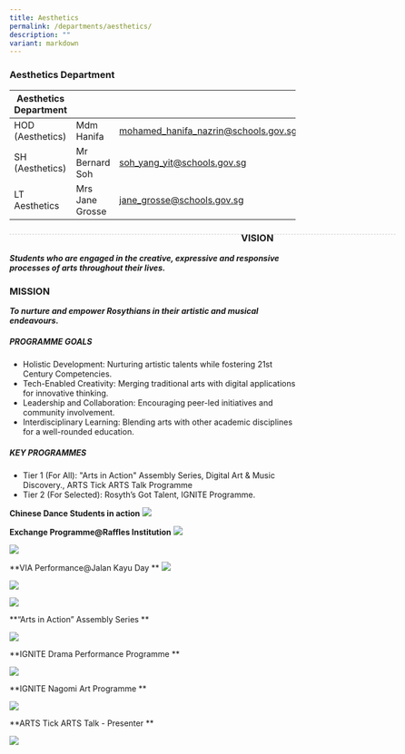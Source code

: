 ```yaml
---
title: Aesthetics
permalink: /departments/aesthetics/
description: ""
variant: markdown
---
```

### Aesthetics Department

| Aesthetics Department |  | |
| -------- | -------- | -------- |
| HOD (Aesthetics) | Mdm Hanifa | mohamed_hanifa_nazrin@schools.gov.sg |
| SH (Aesthetics) | Mr Bernard Soh | soh_yang_yit@schools.gov.sg |
| LT Aesthetics | Mrs Jane Grosse |  jane_grosse@schools.gov.sg |

<div style="line-height: 19.6px; width: 408px; float: left;"><div style="margin-top: 8px; margin-bottom: 8px; line-height: 19.6px; width: 680px; border-bottom: 1px dashed rgb(204, 204, 204); height: 1px; clear: both;"></div></div>

### VISION
***Students who are engaged in the creative, expressive and responsive processes of arts throughout their lives.***

### MISSION
***To nurture and empower Rosythians in their artistic and musical endeavours.***

##### PROGRAMME GOALS
* Holistic Development: Nurturing artistic talents while fostering 21st Century Competencies.
* Tech-Enabled Creativity: Merging traditional arts with digital applications for innovative thinking.
* Leadership and Collaboration: Encouraging peer-led initiatives and community involvement.
* Interdisciplinary Learning: Blending arts with other academic disciplines for a well-rounded education.

##### KEY PROGRAMMES
* Tier 1 (For All): "Arts in Action" Assembly Series, Digital Art &amp; Music Discovery., ARTS Tick ARTS Talk Programme
* Tier 2 (For Selected): Rosyth’s Got Talent, IGNITE Programme.

**Chinese Dance Students in action**
![](/images/2024%20Aesthetics/Picture1.jpg)

**Exchange Programme@Raffles Institution**
![](/images/2024%20Aesthetics/Picture2.jpg)

![](/images/2024%20Aesthetics/Picture3.jpg)

**VIA Performance@Jalan Kayu Day **
![](/images/2024%20Aesthetics/Picture4.jpg)

![](/images/2024%20Aesthetics/Picture5.jpg)

![](/images/2024%20Aesthetics/Picture6.jpg)

**“Arts in Action” Assembly Series **

![](/images/2024%20Aesthetics/Picture8.jpg)

**IGNITE Drama Performance Programme **

![](/images/2024%20Aesthetics/Picture9.jpg)

**IGNITE Nagomi Art Programme **

![](/images/2024%20Aesthetics/Picture10.jpg)

**ARTS Tick ARTS Talk - Presenter **

![](/images/2024%20Aesthetics/Picture11.jpg)